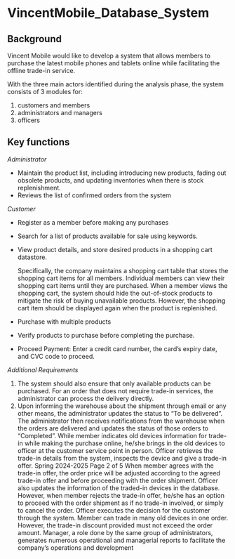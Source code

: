 # VincentMobile_Database_System

## Background

Vincent Mobile would like to develop a system that allows members to purchase the latest
mobile phones and tablets online while facilitating the offline trade-in service.

With the three main actors identified during the analysis phase, the system consists of 3
modules for:
1. customers and members
2. administrators and managers
3. officers

## Key functions

_Administrator_
- Maintain the product list, including introducing new products, fading out obsolete products, and updating inventories when there is stock replenishment.
- Reviews the list of confirmed orders from the system

_Customer_
- Register as a member before making any purchases
- Search for a list of products available for sale using keywords.
- View product details, and store desired products in a shopping cart datastore.
  
  Specifically, the company maintains a shopping cart table that stores the shopping cart items for all members. Individual members can view their shopping cart items until they are purchased. When a member views the shopping cart, the system should hide the out-of-stock products to mitigate the risk of buying unavailable products. However, the shopping cart item should be displayed again when the product is replenished.

- Purchase with multiple products
- Verify products to purchase before completing the purchase.
- Proceed Payment: Enter a credit card number, the card’s expiry date, and CVC code to proceed.

_Additional Requirements_
1. The system should also ensure that only available products can be purchased. For an order that does not require trade-in services, the administrator can process the delivery directly.
2. Upon informing the warehouse about the shipment through email or any other means, the administrator updates the status to “To be delivered”. The administrator then receives notifications from the warehouse when the orders are delivered and updates the status of those orders to “Completed”.
While member indicates old devices information for trade-in while making the purchase online,
he/she brings in the old devices to officer at the customer service point in person. Officer
retrieves the trade-in details from the system, inspects the device and give a trade-in offer.
Spring 2024-2025
Page 2 of 5
When member agrees with the trade-in offer, the order price will be adjusted according to the
agreed trade-in offer and before proceeding with the order shipment. Officer also updates the
information of the traded-in devices in the database.
However, when member rejects the trade-in offer, he/she has an option to proceed with the
order shipment as if no trade-in involved, or simply to cancel the order. Officer executes the
decision for the customer through the system. Member can trade in many old devices in one
order. However, the trade-in discount provided must not exceed the order amount.
Manager, a role done by the same group of administrators, generates numerous operational and
managerial reports to facilitate the company’s operations and development
